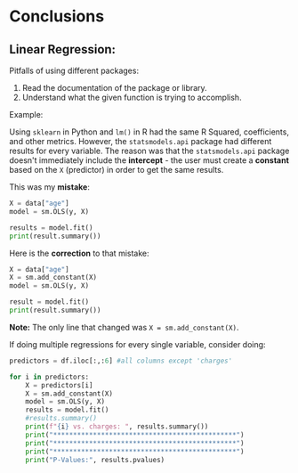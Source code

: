 # Conclusions  

## Linear Regression:  

Pitfalls of using different packages:  
1. Read the documentation of the package or library.  
2. Understand what the given function is trying to accomplish.  

Example:  

Using `sklearn` in Python and `lm()` in R had the same R Squared, coefficients, and other metrics. However, the `statsmodels.api` package had different results for every variable. The reason was that the `statsmodels.api` package doesn't immediately include the **intercept** - the user must create a **constant** based on the `X` (predictor) in order to get the same results.  

This was my **mistake**:  
```python
X = data["age"]
model = sm.OLS(y, X)

results = model.fit()
print(result.summary())
```  

Here is the **correction** to that mistake:  
```python
X = data["age"]
X = sm.add_constant(X)
model = sm.OLS(y, X) 

result = model.fit()
print(result.summary())
```  
**Note:** The only line that changed was `X = sm.add_constant(X)`.  

If doing multiple regressions for every single variable, consider doing:  
```python
predictors = df.iloc[:,:6] #all columns except 'charges'

for i in predictors: 
	X = predictors[i]
	X = sm.add_constant(X)
	model = sm.OLS(y, X) 
	results = model.fit()
    #results.summary()
	print(f"{i} vs. charges: ", results.summary())
	print("**********************************************")
	print("**********************************************")
	print("**********************************************")
	print("P-Values:", results.pvalues)
```  



